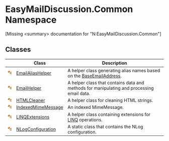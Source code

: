 EasyMailDiscussion.Common Namespace
===================================

[Missing &lt;summary> documentation for "N:EasyMailDiscussion.Common"]



Classes
-------

|                 | Class                   | Description                                                                               |
| --------------- | ----------------------- | ----------------------------------------------------------------------------------------- |
| ![Public class] | [EmailAliasHelper][1]   | A helper class generating alias names based on the [BaseEmailAddress][2].                 |
| ![Public class] | [EmailHelper][3]        | A helper class that contains data and methods for manipulating and processing email data. |
| ![Public class] | [HTMLCleaner][4]        | A helper class for cleaning HTML strings.                                                 |
| ![Public class] | [IndexedMimeMessage][5] | An indexed MimeMessage.                                                                   |
| ![Public class] | [LINQExtensions][6]     | A helper class containing extensions for [LINQ][7] operations.                            |
| ![Public class] | [NLogConfiguration][8]  | A static class that contains the NLog configuration.                                      |

[1]: EmailAliasHelper/README.md
[2]: ../EasyMailDiscussion.Common.Database/DiscussionList/BaseEmailAddress.md
[3]: EmailHelper/README.md
[4]: HTMLCleaner/README.md
[5]: IndexedMimeMessage/README.md
[6]: LINQExtensions/README.md
[7]: https://docs.microsoft.com/en-us/dotnet/csharp/programming-guide/concepts/linq/
[8]: NLogConfiguration/README.md
[Public class]: ../icons/pubclass.svg "Public class"